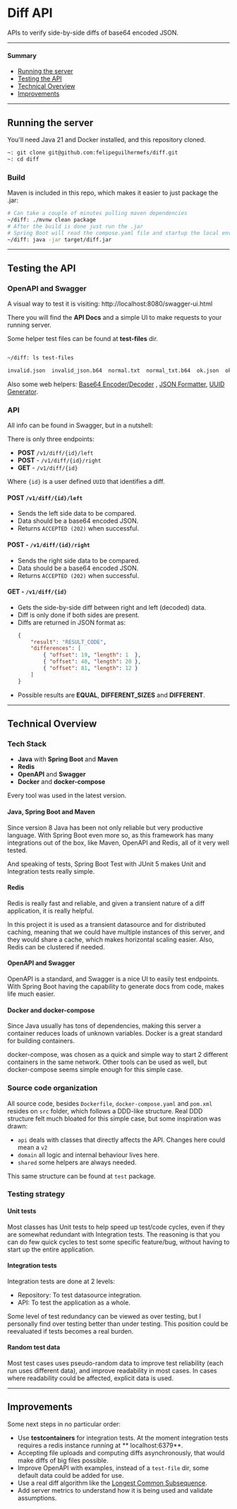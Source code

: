 # Diff API

APIs to verify side-by-side diffs of base64 encoded JSON.

---

#### Summary

* [Running the server](#running-the-server)
* [Testing the API](#testing-the-api)
* [Technical Overview](#technical-overview)
* [Improvements](#improvements)

---

## Running the server

You'll need Java 21 and Docker installed, and this repository cloned.

```sh
~: git clone git@github.com:felipeguilhermefs/diff.git
~: cd diff
```

### Build

Maven is included in this repo, which makes it easier to just package the .jar:

```sh
# Can take a couple of minutes pulling maven dependencies
~/diff: ./mvnw clean package
# After the build is done just run the .jar
# Spring Boot will read the compose.yaml file and startup the local environment
~/diff: java -jar target/diff.jar
```
---

## Testing the API

### OpenAPI and Swagger

A visual way to test it is visiting: http://localhost:8080/swagger-ui.html

There you will find the **API Docs** and a simple UI to make requests to your running server.

Some helper test files can be found at **test-files** dir.

```sh

~/diff: ls test-files

invalid.json  invalid_json.b64  normal.txt  normal_txt.b64  ok.json  ok_json.b64
```

Also some web helpers: [Base64 Encoder/Decoder](https://www.base64encode.org/)
, [JSON Formatter](https://jsonformatter.curiousconcept.com/), [UUID Generator](https://www.uuidgenerator.net/version4).

### API

All info can be found in Swagger, but in a nutshell:

There is only three endpoints:

- **POST** `/v1/diff/{id}/left`
- **POST** - `/v1/diff/{id}/right`
- **GET** - `/v1/diff/{id}`

Where `{id}` is a user defined `UUID` that identifies a diff.

#### **POST** `/v1/diff/{id}/left`

- Sends the left side data to be compared.
- Data should be a base64 encoded JSON.
- Returns `ACCEPTED (202)` when successful.

#### **POST** - `/v1/diff/{id}/right`

- Sends the right side data to be compared.
- Data should be a base64 encoded JSON.
- Returns `ACCEPTED (202)` when successful.

#### **GET** - `/v1/diff/{id}`

- Gets the side-by-side diff between right and left (decoded) data.
- Diff is only done if both sides are present.
- Diffs are returned in JSON format as:
    ```json
    {
        "result": "RESULT_CODE",
        "differences": [
            { "offset": 19, "length": 1  },
            { "offset": 40, "length": 20 },
            { "offset": 81, "length": 12 }
        ]
    }
   ```
- Possible results are **EQUAL**, **DIFFERENT_SIZES** and **DIFFERENT**.

---

## Technical Overview

### Tech Stack

- **Java** with **Spring Boot** and **Maven**
- **Redis**
- **OpenAPI** and **Swagger**
- **Docker** and **docker-compose**

Every tool was used in the latest version.

#### Java, Spring Boot and Maven

Since version 8 Java has been not only reliable but very productive language. With Spring Boot even more so, as this
framework has many integrations out of the box, like Maven, OpenAPI and Redis, all of it very well tested.

And speaking of tests, Spring Boot Test with JUnit 5 makes Unit and Integration tests really simple.

#### Redis

Redis is really fast and reliable, and given a transient nature of a diff application, it is really helpful.

In this project it is used as a transient datasource and for distributed caching, meaning that we could have multiple
instances of this server, and they would share a cache, which makes horizontal scaling easier. Also, Redis can be
clustered if needed.

#### OpenAPI and Swagger

OpenAPI is a standard, and Swagger is a nice UI to easily test endpoints. With Spring Boot having the capability to
generate docs from code, makes life much easier.

#### Docker and docker-compose

Since Java usually has tons of dependencies, making this server a container reduces loads of unknown variables. Docker
is a great standard for building containers.

docker-compose, was chosen as a quick and simple way to start 2 different containers in the same network. Other tools
can be used as well, but docker-compose seems simple enough for this simple case.

### Source code organization

All source code, besides `Dockerfile`, `docker-compose.yaml` and `pom.xml` resides on `src` folder, which follows a
DDD-like structure. Real DDD structure felt much bloated for this simple case, but some inspiration was drawn:

- `api` deals with classes that directly affects the API. Changes here could mean a `v2`
- `domain` all logic and internal behaviour lives here.
- `shared` some helpers are always needed.

This same structure can be found at `test` package.

### Testing strategy

#### Unit tests

Most classes has Unit tests to help speed up test/code cycles, even if they are somewhat redundant with Integration
tests. The reasoning is that you can do few quick cycles to test some specific feature/bug, without having to start up
the entire application.

#### Integration tests

Integration tests are done at 2 levels:

- Repository: To test datasource integration.
- API: To test the application as a whole.

Some level of test redundancy can be viewed as over testing, but I personally find over testing better than under
testing. This position could be reevaluated if tests becomes a real burden.

#### Random test data

Most test cases uses pseudo-random data to improve test reliability (each run uses different data), and improve
readability in most cases. In cases where readability could be affected, explicit data is used.

---

## Improvements

Some next steps in no particular order:

- Use **testcontainers** for integration tests. At the moment integration tests requires a redis instance running at **
  localhost:6379**.
- Accepting file uploads and computing diffs asynchronously, that would make diffs of big files possible.
- Improve OpenAPI with examples, instead of a `test-file` dir, some default data could be added for use.
- Use a real diff algorithm like the
  [Longest Common Subsequence](https://en.wikipedia.org/wiki/Longest_common_subsequence_problem).
- Add server metrics to understand how it is being used and validate assumptions.
